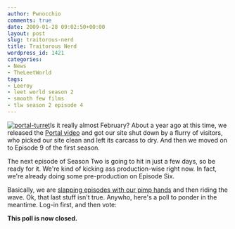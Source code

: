 ```yaml
---
author: Pwnocchio
comments: true
date: 2009-01-28 09:02:50+00:00
layout: post
slug: traitorous-nerd
title: Traitorous Nerd
wordpress_id: 1421
categories:
- News
- TheLeetWorld
tags:
- Leeroy
- leet world season 2
- smooth few films
- tlw season 2 episode 4
---
```


[![portal-turret](http://smoothfewfilms.com/wp-content/uploads/2009/01/portal-turret.jpg)](http://smoothfewfilms.com/wp-content/uploads/2009/01/portal-turret.jpg)Is it really almost February? About a year ago at this time, we released the [Portal video](http://smoothfewfilms.com/2008/01/18/portal-a-day-in-the-life-of-a-turret-2/) and got our site shut down by a flurry of visitors, who picked our site clean and left its carcass to dry. And then we moved on to Episode 9 of the first season.

The next episode of Season Two is going to hit in just a few days, so be ready for it. We're kind of kicking ass production-wise right now. In fact, we're already doing some pre-production on Episode Six.

Basically, we are [slapping episodes with our pimp hands](http://www.destructoid.com/elephant/ul/119409-LOLCAT.jpg) and then riding the wave. Ok, that last stuff isn't true. Anywho, here's a poll to ponder in the meantime. Log-in first, and then vote:

**This poll is now closed.**
